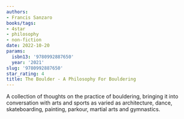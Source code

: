 ```yaml
---
authors:
- Francis Sanzaro
books/tags:
- 4star
- philosophy
- non-fiction
date: 2022-10-20
params:
  isbn13: '9780992887650'
  year: '2021'
slug: '9780992887650'
star_rating: 4
title: The Boulder - A Philosophy For Bouldering
---
```


A collection of thoughts on the practice of bouldering, bringing it into conversation with arts and sports as varied as architecture, dance, skateboarding, painting, parkour, martial arts and gymnastics.

<!--more-->